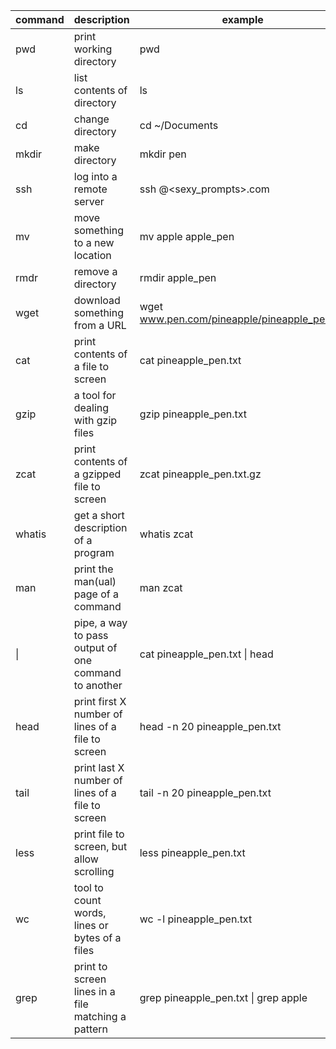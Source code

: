 | command | description 			   							 | example 					  	  	 		    |
|---------|------------------------------------------------------|----------------------------------------------|
| pwd     | print working directory    		 					 | pwd						      	 		    |
| ls	  | list contents of directory 		 					 | ls 						      	  		    |
| cd 	  | change directory		   		 					 | cd ~/Documents 		 	      	 		    |
| mkdir	  | make directory			   		 					 | mkdir pen      		  					    |
| ssh	  | log into a remote server   	     					 | ssh <thisease>@<sexy_prompts>.com 		    |
| mv	  | move something to a new location 					 | mv apple apple_pen 						    |
| rmdr	  | remove a directory									 | rmdir apple_pen 	 	 						|
| wget	  | download something from a URL						 | wget www.pen.com/pineapple/pineapple_pen.txt |
| cat	  | print contents of a file to screen					 | cat pineapple_pen.txt 					    |
| gzip 	  | a tool for dealing with gzip files					 | gzip pineapple_pen.txt 					    |
| zcat	  | print contents of a gzipped file to screen			 | zcat pineapple_pen.txt.gz 				    |
| whatis  | get a short description of a program				 | whatis zcat 								    |
| man	  | print the man(ual) page of a command 				 | man zcat									    |
| &#124;  | pipe, a way to pass output of one command to another | cat pineapple_pen.txt &#124; head 		    |
| head 	  | print first X number of lines of a file to screen	 | head -n 20 pineapple_pen.txt 	  		    |
| tail 	  | print last X number of lines of a file to screen	 | tail -n 20 pineapple_pen.txt 			    |
| less 	  | print file to screen, but allow scrolling			 | less pineapple_pen.txt 					    |
| wc	  | tool to count words, lines or bytes of a files 		 | wc -l pineapple_pen.txt 					    |
| grep	  | print to screen lines in a file matching a pattern 	 | grep pineapple_pen.txt &#124; grep apple     |